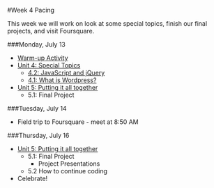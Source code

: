 #Week 4 Pacing

This week we will work on look at some special topics, finish our final projects, and visit Foursquare.


###Monday, July 13
- [Warm-up Activity](https://docs.google.com/presentation/d/1WSz8UBLOg_FuN_ET1hYWiYkHKDU-p8kbhVR3f77qHPQ/edit?usp=sharing)
- [Unit 4: Special Topics](https://github.com/fma2/pcp-intro-web-development/blob/master/units/4-specialtopics.md)
	- [4.2: JavaScript and jQuery](https://github.com/fma2/pcp-intro-web-development/blob/master/units/4-specialtopics.md#42-js)
	- [4.1: What is Wordpress?](https://github.com/fma2/pcp-intro-web-development/blob/master/units/4-specialtopics.md#41-wordpress)
- [Unit 5: Putting it all together](https://github.com/fma2/pcp-intro-web-development/blob/master/units/5-finalproject.md)
	- 5.1: Final Project

###Tuesday, July 14

- Field trip to Foursquare - meet at 8:50 AM

###Thursday, July 16

- [Unit 5: Putting it all together](https://github.com/fma2/pcp-intro-web-development/blob/master/units/5-finalproject.md)
	- 5.1: Final Project
		- Project Presentations
	- 5.2 How to continue coding
- Celebrate!
